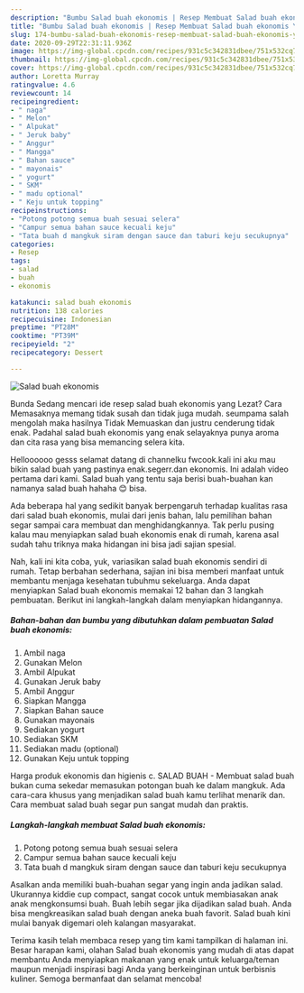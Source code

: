 ```yaml
---
description: "Bumbu Salad buah ekonomis | Resep Membuat Salad buah ekonomis Yang Bisa Manjain Lidah"
title: "Bumbu Salad buah ekonomis | Resep Membuat Salad buah ekonomis Yang Bisa Manjain Lidah"
slug: 174-bumbu-salad-buah-ekonomis-resep-membuat-salad-buah-ekonomis-yang-bisa-manjain-lidah
date: 2020-09-29T22:31:11.936Z
image: https://img-global.cpcdn.com/recipes/931c5c342831dbee/751x532cq70/salad-buah-ekonomis-foto-resep-utama.jpg
thumbnail: https://img-global.cpcdn.com/recipes/931c5c342831dbee/751x532cq70/salad-buah-ekonomis-foto-resep-utama.jpg
cover: https://img-global.cpcdn.com/recipes/931c5c342831dbee/751x532cq70/salad-buah-ekonomis-foto-resep-utama.jpg
author: Loretta Murray
ratingvalue: 4.6
reviewcount: 14
recipeingredient:
- " naga"
- " Melon"
- " Alpukat"
- " Jeruk baby"
- " Anggur"
- " Mangga"
- " Bahan sauce"
- " mayonais"
- " yogurt"
- " SKM"
- " madu optional"
- " Keju untuk topping"
recipeinstructions:
- "Potong potong semua buah sesuai selera"
- "Campur semua bahan sauce kecuali keju"
- "Tata buah d mangkuk siram dengan sauce dan taburi keju secukupnya"
categories:
- Resep
tags:
- salad
- buah
- ekonomis

katakunci: salad buah ekonomis 
nutrition: 138 calories
recipecuisine: Indonesian
preptime: "PT28M"
cooktime: "PT39M"
recipeyield: "2"
recipecategory: Dessert

---
```



![Salad buah ekonomis](https://img-global.cpcdn.com/recipes/931c5c342831dbee/751x532cq70/salad-buah-ekonomis-foto-resep-utama.jpg)

Bunda Sedang mencari ide resep salad buah ekonomis yang Lezat? Cara Memasaknya memang tidak susah dan tidak juga mudah. seumpama salah mengolah maka hasilnya Tidak Memuaskan dan justru cenderung tidak enak. Padahal salad buah ekonomis yang enak selayaknya punya aroma dan cita rasa yang bisa memancing selera kita.

Helloooooo gesss selamat datang di channelku fwcook.kali ini aku mau bikin salad buah yang pastinya enak.segerr.dan ekonomis. Ini adalah video pertama dari kami. Salad buah yang tentu saja berisi buah-buahan kan namanya salad buah hahaha 😊 bisa.

Ada beberapa hal yang sedikit banyak berpengaruh terhadap kualitas rasa dari salad buah ekonomis, mulai dari jenis bahan, lalu pemilihan bahan segar sampai cara membuat dan menghidangkannya. Tak perlu pusing kalau mau menyiapkan salad buah ekonomis enak di rumah, karena asal sudah tahu triknya maka hidangan ini bisa jadi sajian spesial.


Nah, kali ini kita coba, yuk, variasikan salad buah ekonomis sendiri di rumah. Tetap berbahan sederhana, sajian ini bisa memberi manfaat untuk membantu menjaga kesehatan tubuhmu sekeluarga. Anda dapat menyiapkan Salad buah ekonomis memakai 12 bahan dan 3 langkah pembuatan. Berikut ini langkah-langkah dalam menyiapkan hidangannya.

<!--inarticleads1-->

##### Bahan-bahan dan bumbu yang dibutuhkan dalam pembuatan Salad buah ekonomis:

1. Ambil  naga
1. Gunakan  Melon
1. Ambil  Alpukat
1. Gunakan  Jeruk baby
1. Ambil  Anggur
1. Siapkan  Mangga
1. Siapkan  Bahan sauce
1. Gunakan  mayonais
1. Sediakan  yogurt
1. Sediakan  SKM
1. Sediakan  madu (optional)
1. Gunakan  Keju untuk topping


Harga produk ekonomis dan higienis c. SALAD BUAH - Membuat salad buah bukan cuma sekedar memasukan potongan buah ke dalam mangkuk. Ada cara-cara khusus yang menjadikan salad buah kamu terlihat menarik dan. Cara membuat salad buah segar pun sangat mudah dan praktis. 

<!--inarticleads2-->

##### Langkah-langkah membuat Salad buah ekonomis:

1. Potong potong semua buah sesuai selera
1. Campur semua bahan sauce kecuali keju
1. Tata buah d mangkuk siram dengan sauce dan taburi keju secukupnya


Asalkan anda memiliki buah-buahan segar yang ingin anda jadikan salad. Ukurannya kiddie cup compact, sangat cocok untuk membiasakan anak anak mengkonsumsi buah. Buah lebih segar jika dijadikan salad buah. Anda bisa mengkreasikan salad buah dengan aneka buah favorit. Salad buah kini mulai banyak digemari oleh kalangan masyarakat. 

Terima kasih telah membaca resep yang tim kami tampilkan di halaman ini. Besar harapan kami, olahan Salad buah ekonomis yang mudah di atas dapat membantu Anda menyiapkan makanan yang enak untuk keluarga/teman maupun menjadi inspirasi bagi Anda yang berkeinginan untuk berbisnis kuliner. Semoga bermanfaat dan selamat mencoba!
